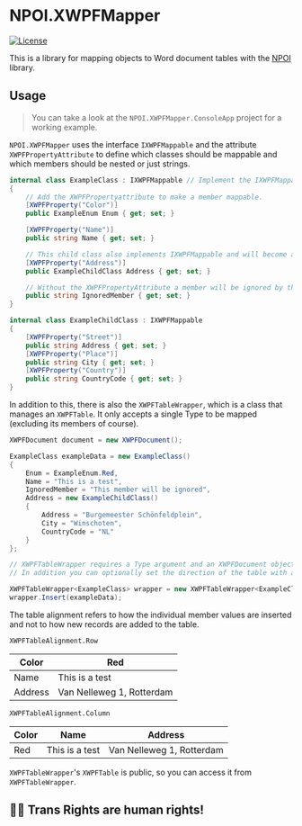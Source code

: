 # NPOI.XWPFMapper

[![License](https://img.shields.io/badge/License-Apache_2.0-blue.svg)](https://opensource.org/licenses/Apache-2.0)

This is a library for mapping objects to Word document tables with the [NPOI](https://github.com/nissl-lab/npoi) library.

## Usage

> You can take a look at the `NPOI.XWPFMapper.ConsoleApp` project for a working example.

`NPOI.XWPFMapper` uses the interface `IXWPFMappable` and the attribute `XWPFPropertyAttribute` to define which classes should be mappable and which members should be nested or just strings.

```csharp
internal class ExampleClass : IXWPFMappable // Implement the IXWPFMappable interface to make a class mappable
{
    // Add the XWPFPropertyattribute to make a member mappable.
    [XWPFProperty("Color")] 
    public ExampleEnum Enum { get; set; }

    [XWPFProperty("Name")]
    public string Name { get; set; }

    // This child class also implements IXWPFMappable and will become a nested table.
    [XWPFProperty("Address")]
    public ExampleChildClass Address { get; set; }

    // Without the XWPFPropertyAttribute a member will be ignored by the mapping.
    public string IgnoredMember { get; set; }
}

internal class ExampleChildClass : IXWPFMappable
{
    [XWPFProperty("Street")]
    public string Address { get; set; }
    [XWPFProperty("Place")]
    public string City { get; set; }
    [XWPFProperty("Country")]
    public string CountryCode { get; set; }
}
```

In addition to this, there is also the `XWPFTableWrapper`, which is a class that manages an `XWPFTable`. It only accepts a single Type to be mapped (excluding its members of course).

```csharp
XWPFDocument document = new XWPFDocument();

ExampleClass exampleData = new ExampleClass()
{
    Enum = ExampleEnum.Red,
    Name = "This is a test",
    IgnoredMember = "This member will be ignored",
    Address = new ExampleChildClass()
    {
        Address = "Burgemeester Schönfeldplein",
        City = "Winschoten",
        CountryCode = "NL"
    }
};

// XWPFTableWrapper requires a Type argument and an XWPFDocument object to work
// In addition you can optionally set the direction of the table with an enum XWPFTableAlignment (default is Row)

XWPFTableWrapper<ExampleClass> wrapper = new XWPFTableWrapper<ExampleClass>(document, XWPFTableAlignment.Column);
wrapper.Insert(exampleData);

```

The table alignment refers to how the individual member values are inserted and not to how new records are added to the table.

`XWPFTableAlignment.Row`

| Color   | Red                       |
|---------|---------------------------|
| Name    | This is a test            |
| Address | Van Nelleweg 1, Rotterdam |

`XWPFTableAlignment.Column`

| Color | Name           | Address                   |
|-------|----------------|---------------------------|
| Red   | This is a test | Van Nelleweg 1, Rotterdam |

`XWPFTableWrapper`'s `XWPFTable` is public, so you can access it from `XWPFTableWrapper`.

## 🏳️‍⚧️ Trans Rights are human rights!
